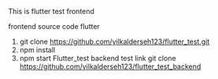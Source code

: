 This is flutter test frontend

frontend source code flutter
1. git clone https://github.com/yilkalderseh123/flutter_test.git
2. npm install
3. npm start
Flutter_test backend test link git clone https://github.com/yilkalderseh123/flutter_test_backend
